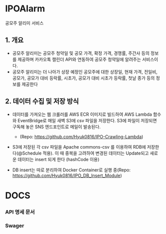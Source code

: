 # IPOAlarm
공모주 알리미 서비스 

## 1. 개요
- 공모주 알리미는 공모주 청약일 및 공모 가격, 확정 가격, 경쟁률, 주간사 등의 정보를 제공하며 카카오톡 캘린더 API와 연동하여 공모주 청약일에 알려주는 서비스이다.
- 공모주 알리미는 더 나아가 상장 예정인 공모주에 대한 상장일, 현재 가격, 전일비, 공모가, 공모가 대비 등락률, 시초가, 공모가 대비 시초가 등락률, 첫날 종가 등의 정보를 제공한다

## 2. 데이터 수집 및 저장 방식
- 데이터를 가져오는 웹 크롤러를 AWS ECR 이미지로 빌드하여 AWS Lambda 함수와 EventBridge로 매일 새벽 S3에 csv 파일을 저장한다. S3에 파일이 저장되면 구독해 놓은 SNS 엔드포인트로 메일이 발송된다.
  - (Repo: https://github.com/Hyuk0816/IPO-Crawling-Lambda)

- S3에 저장된 각 csv 파일을 Apache commons-csv 를 이용하여 RDB에 저장한다(@Schedule 적용). 이 때 중복을 고려하여 변경된 데이터는 Update되고 새로운 데이터는 insert 되게 한다 (hashCode 이용)
- DB insert는 따로 분리하여 Docker Container로 실행 중(Repo: https://github.com/Hyuk0816/IPO_DB_Insert_Module)

# DOCS

### API 명세 문서 

### Swager 


